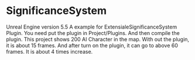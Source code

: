 # SignificanceSystem

Unreal Engine version 5.5
A example for ExtensialeSignificanceSystem Plugin. You need put the plugin in Project/Plugins. And then compile the plugin.
This project shows 200 AI Character in the map. With out the plugin, it is about 15 frames. And after turn on the plugin, 
it can go to above 60 frames. It is about 4 times increase.
